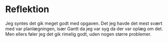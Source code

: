 # Reflektion

Jeg syntes det gik meget godt med opgaven. Det jeg havde det mest svært med var planlægningen, især Gantt da jeg var syg da der var oplæg om det. Men ellers føler jeg det gik rimelig godt, uden nogen større problemer.
